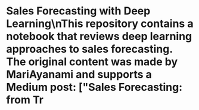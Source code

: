 # Sales Forecasting with Deep Learning\nThis repository contains a notebook that reviews deep learning approaches to sales forecasting. The original content was made by MariAyanami and supports a Medium post: ["Sales Forecasting: from Tr